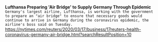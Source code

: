 **Lufthansa Preparing 'Air Bridge' to Supply Germany Through Epidemic**\
`Germany's largest airline, Lufthansa, is working with the government to prepare an "air bridge" to ensure that necessary goods would continue to arrive in Germany during the coronavirus epidemic, the airline's boss said on Tuesday.`\
https://nytimes.com/reuters/2020/03/17/business/17reuters-health-coronavirus-germany-air-bridge.html?searchResultPosition=10

